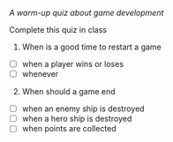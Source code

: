 *A warm-up quiz about game development*

Complete this quiz in class

1. When is a good time to restart a game

- [ ] when a player wins or loses
- [ ] whenever

2. When should a game end

- [ ] when an enemy ship is destroyed
- [ ] when a hero ship is destroyed
- [ ] when points are collected